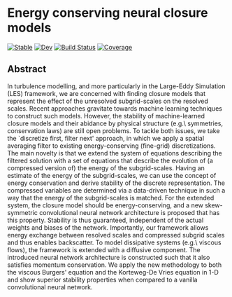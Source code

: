 # Energy conserving neural closure models 

[![Stable](https://img.shields.io/badge/docs-stable-blue.svg)](https://tobyvg.github.io/ECNCM_1D.jl/stable/)
[![Dev](https://img.shields.io/badge/docs-dev-blue.svg)](https://tobyvg.github.io/ECNCM_1D.jl/dev/)
[![Build Status](https://github.com/tobyvg/ECNCM_1D.jl/actions/workflows/CI.yml/badge.svg?branch=main)](https://github.com/tobyvg/ECNCM_1D.jl/actions/workflows/CI.yml?query=branch%3Amain)
[![Coverage](https://codecov.io/gh/tobyvg/ECNCM_1D.jl/branch/main/graph/badge.svg)](https://codecov.io/gh/tobyvg/ECNCM_1D.jl)

## Abstract 

In turbulence modelling, and more particularly in the Large-Eddy Simulation (LES) framework, we are concerned with finding closure models that represent the effect of the unresolved subgrid-scales on the resolved scales. Recent approaches gravitate towards machine learning techniques to construct such models. However, the stability of machine-learned closure models and their abidance by physical structure (e.g.\ symmetries, conservation laws)  are still open problems. To tackle both issues, we take the `discretize first, filter next' approach, in which we apply a spatial averaging filter to existing energy-conserving (fine-grid) discretizations. The main novelty is that we extend the system of equations describing the filtered solution with a set of equations that describe the evolution of (a compressed version of) the energy of the subgrid-scales. Having an estimate of the energy of the subgrid-scales, we can use the concept of energy conservation and derive stability of the discrete representation. The compressed variables are determined via a data-driven technique in such a way that the energy of the subgrid-scales is matched. For the extended system, the closure model should be energy-conserving, and a new skew-symmetric convolutional neural network architecture is proposed that has this property. Stability is thus guaranteed, independent of the actual weights and biases of the network. Importantly, our framework allows energy exchange between resolved scales and compressed subgrid scales and thus enables backscatter. To model dissipative systems (e.g.\ viscous flows), the framework is extended with a diffusive component. The introduced neural network architecture is constructed such that it also satisfies momentum conservation. We apply the new methodology to both the viscous Burgers' equation and the Korteweg-De Vries equation in 1-D and show superior stability properties when compared to a vanilla convolutional neural network.
